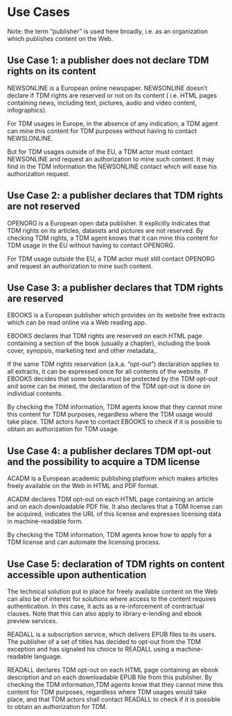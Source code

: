 # Use Cases

Note: the term “publisher” is used here broadly, i.e. as an organization which publishes content on the Web.  

## Use Case 1: a publisher does not declare TDM rights on its content 

NEWSONLINE is a European online newspaper. NEWSONLINE doesn’t declare if TDM rights are reserved or not on its content ( i.e. HTML pages containing news, including text, pictures, audio and video content, infographics).

For TDM usages in Europe, in the absence of any indication, a TDM agent can mine this content for TDM purposes without having to contact NEWSLONLINE. 

But for TDM usages outside of the EU, a TDM actor must contact NEWSONLINE and request an authorization to mine such content. It may find in the TDM information the NEWSONLINE contact which will ease his authorization request.

## Use Case 2: a publisher declares that TDM rights are not reserved

OPENORG is a European open data publisher. It explicitly indicates that TDM rights on its articles, datasets and pictures are not reserved. 
By checking TDM rights, a TDM agent knows that it can mine this content for TDM usage in the EU without having to contact OPENORG. 

For TDM usage outside the EU, a TDM actor must still contact OPENORG and request an authorization to mine such content. 

## Use Case 3: a publisher declares that TDM rights are reserved

EBOOKS is a European publisher which provides on its website free extracts which can be read online via a Web reading app. 

EBOOKS declares that TDM rights are reserved on each HTML page containing a section of the book (usually a chapter), including the book cover, synopsis, marketing text and other metadata,. 

If the same TDM rights reservation (a.k.a. “opt-out”) declaration applies to all extracts, it can be expressed once for all contents of the website. If EBOOKS decides that some books must be protected by the TDM opt-out and some can be mined, the declaration of the TDM opt-out is done on individual contents. 

By checking the TDM information, TDM agents know that they cannot mine this content for TDM purposes, regardless where the TDM usage would take place. TDM actors have to contact EBOOKS to check if it is possible to obtain an authorization for TDM usage. 

## Use Case 4: a publisher declares TDM opt-out and the possibility to acquire a TDM license 

ACADM is a European academic publishing platform which makes articles freely available on the Web in HTML and PDF format.

ACADM declares TDM opt-out on each HTML page containing an article and on each downloadable PDF file. It also declares that a TDM license can be acquired, indicates the URL of this license and expresses licensing data in machine-readable form. 

By checking the TDM information, TDM agents know how to apply for a TDM license and can automate the licensing process. 

## Use Case 5:  declaration of TDM rights on content accessible upon authentication

The technical solution put in place for freely available content on the Web can also be of interest for solutions where access to the content requires authentication. In this case, it acts as a re-inforcement of contractual clauses. Note that this can also apply to library e-lending and ebook preview services.

READALL is a subscription service, which delivers EPUB files to its users. The publisher of a set of titles has decided to opt-out from the TDM exception and has signaled his choice to READALL using a machine-readable language. 

READALL declares TDM opt-out on each HTML page containing an ebook description and on each downloadable EPUB file from this publisher.
By checking the TDM information,TDM agents know that they cannot mine this content for TDM purposes, regardless where TDM usages would take place, and that TDM actors shall contact READALL to check if it is possible to obtain an authorization for TDM. 
